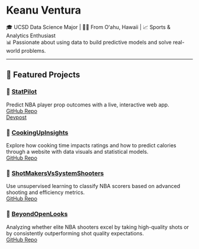 # Keanu Ventura

🎓 UCSD Data Science Major | 🏄‍♂️ From Oʻahu, Hawaii | 📈 Sports & Analytics Enthusiast  
📊 Passionate about using data to build predictive models and solve real-world problems.

---

## 📂 Featured Projects

### 🏀 [StatPilot](https://statpilot-6cg9.onrender.com)  
Predict NBA player prop outcomes with a live, interactive web app.  
[GitHub Repo](https://github.com/KeanuVentura/statpilot)  
[Devpost](https://devpost.com/software/statpilot)

### 🍳 [CookingUpInsights](https://keanuventura.github.io/CookingUpInsights/)  
Explore how cooking time impacts ratings and how to predict calories through a website with data visuals and statistical models.  
[GitHub Repo](https://github.com/KeanuVentura/RecipeDataProject)

### 🧠 [ShotMakersVsSystemShooters](link)
Use unsupervised learning to classify NBA scorers based on advanced shooting and efficiency metrics.  
[GitHub Repo](https://github.com/KeanuVentura/ShotMakersVsSystemShooters)

### 🎯 [BeyondOpenLooks](https://keanuventura.github.io/BeyondOpenLooks/)
Analyzing whether elite NBA shooters excel by taking high-quality shots or by consistently outperforming shot quality expectations.  
[GitHub Repo](https://github.com/KeanuVentura/BeyondOpenLooks)
